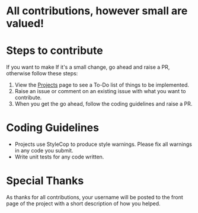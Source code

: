 # All contributions, however small are valued!

# Steps to contribute

 If you want to make If it's a small change, go ahead and raise a PR, otherwise follow these steps:

1. View the [Projects](https://github.com/RehanSaeed/Schema.NET/projects) page to see a To-Do list of things to be implemented.
2. Raise an issue or comment on an existing issue with what you want to contribute.
3. When you get the go ahead, follow the coding guidelines and raise a PR.

# Coding Guidelines

- Projects use StyleCop to produce style warnings. Please fix all warnings in any code you submit.
- Write unit tests for any code written.

# Special Thanks

As thanks for all contributions, your username will be posted to the front page of the project with a short description of how you helped.